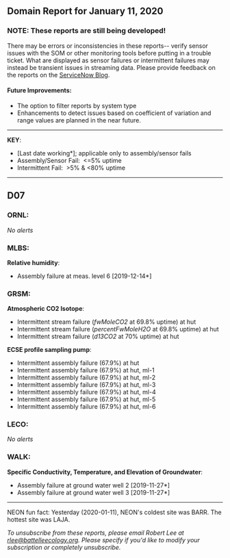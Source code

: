 ## Domain Report for January 11, 2020


### NOTE: These reports are still being developed!
There may be errors or inconsistencies in these reports-- verify sensor issues with the SOM or other monitoring tools before putting in a trouble ticket. What are displayed as sensor failures or intermittent failures may instead be transient issues in streaming data.
Please provide feedback on the reports on the [ServiceNow Blog](https://neon.service-now.com/community?id=community_blog&sys_id=9b4fbe8adbed734017ecf9041d9619be).

#### Future Improvements: 
 - The option to filter reports by system type 
 - Enhancements to detect issues based on coefficient of variation and range values are planned in the near future.

***

**KEY**:

 - [Last date working*]; applicable only to assembly/sensor fails
 - Assembly/Sensor Fail:&nbsp;&nbsp;<=5% uptime
 - Intermittent Fail:&nbsp;&nbsp;>5% & <80% uptime

***
## D07

### ORNL:

_No alerts_

### MLBS:

**Relative humidity**:
 - Assembly failure at meas. level 6 [2019-12-14*]

### GRSM:

**Atmospheric CO2 Isotope**:
 - Intermittent stream failure (_fwMoleCO2_ at 69.8% uptime) at hut
 - Intermittent stream failure (_percentFwMoleH2O_ at 69.8% uptime) at hut
 - Intermittent stream failure (_d13CO2_ at 70% uptime) at hut

**ECSE profile sampling pump**:
 - Intermittent assembly failure (67.9%) at hut
 - Intermittent assembly failure (67.9%) at hut, ml-1
 - Intermittent assembly failure (67.9%) at hut, ml-2
 - Intermittent assembly failure (67.9%) at hut, ml-3
 - Intermittent assembly failure (67.9%) at hut, ml-4
 - Intermittent assembly failure (67.9%) at hut, ml-5
 - Intermittent assembly failure (67.9%) at hut, ml-6

### LECO:

_No alerts_

### WALK:

**Specific Conductivity, Temperature, and Elevation of Groundwater**:
 - Assembly failure at ground water well 2 [2019-11-27*]
 - Assembly failure at ground water well 3 [2019-11-27*]

***
NEON fun fact: Yesterday (2020-01-11), NEON's coldest site was BARR. The hottest site was LAJA.

_To unsubscribe from these reports, please email Robert Lee at rlee@battelleecology.org. Please specify if you'd like to modify your subscription or completely unsubscribe._
